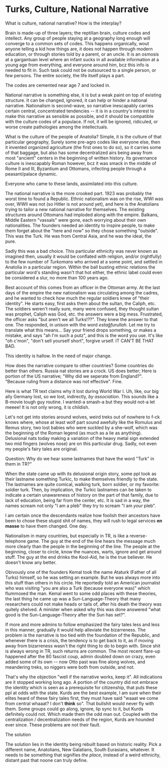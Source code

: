 # Turks, Culture, National Narrative

What is culture, national narrative? How is the interplay?

Brain is made-up of three layers; the reptilian brain, culture codes
and intellect. Any group of people staying at a geography long enough
will converge to a common sets of codes. This happens organically,
wout anyone telling a kid how things are, it does not happen through
modern education, or through stories told by a parent, or an uncle. It
is an osmosis at a gargantuan level where an infant sucks in all
available information at a young age from everything, and everyone
around him, bcz this info is needed to fit in. Such task could not be
outsourced to a single person, or few persons. The entire society, the
life itself plays a part.

The codes are cemented near age 7 and locked in.

National narrative is something else, it is but a weak paint on top of
existing structure. It can be changed, ignored, it can help or hinder
a national narrative. Nationalism is second-wave, so narrative
inescapably carries certain central, concentrated tendencies -- it is
in a country's interest to make this narrative as sensible as
possible, and it should be compatible with the culture codes of a
populace. If not, it will be ignored, ridiculed, or worse create
pathologies among the intellectuals.

What is the culture of the people of Anatolia? Simple, it is the
culture of that particular geography, Surely some pre-agro codes like
everyone else, then it invented organized agriculture (the first ones
to do so), so it carries some of that baggage, but also has some
decentralized airs being away from most "ancient" centers in the
beginning of written history. Its governance culture is inescapably
Roman however, bcz it was smack in the middle of Rome II and III,
Byzantium and Ottomans, infecting people through a peasant/palace
dynamic.

Everyone who came to these lands, assimilated into this culture. 

The national narrative is the more crooked part. 1923 was probably the
worst time to found a Republic. Ethnic nationalism was on the rise,
WWI was over, WWII was not (so Hitler is not around yet), and here is
the Anatolians trying to tailor a new national narrative for
themselves. The existing structures around Ottomans had imploded along
with the empire. Balkans, Middle Eastern "vassals" were gone, each
worrying about their own nationalities. The founders needed an
identity to inspire people, to make them forget about the "here and
now" so they chose something "outside". This was the Turk. He was from
Central Asia, and he was the ideal, the pure.

Sadly this was a bad choice. This particular ethnicity was never known
as imagined then, usually it would be conflated with religion, and/or
(rightfully) to the few number of *Turkomans* who arrived at a some
point, and settled in Anatolia in a particular region. Within the ball
busting ethnic relations the particular word's standing wasn't that
hot either, the ethnic label could even be considered a slur, no more
than 100 years ago.

Best account of this comes from an officer in the Ottoman army. At the
last days of the empire the new nationalism was circulating among the
cadres, and he wanted to check how much the regular soldiers knew of
"their identity". He starts easy, first asks them about the sultan,
the Caliph, etc. The soldiers weren't really sure, many were confused,
they thought sultan was prophet, Caliph was God, etc.  the answers
were a big mess. Frustrated, the officer asks "but aren't we all
Turks!??". They knew the answer to that one. The responded, in unison
with the word *estağfurullah*. Let me try to translate what this
means... Say your friend drops something, or makes a mistake, and says
"ah I'm such a putz", and this is the word you use. It's like "oh
c'mon", "don't sell yourself short", forgive urself. IT CAN'T BE THAT
BAD.

This identity is hallow. In the need of major change.

How does the narrative compare to other countries? Some countries do
better than others. Russia nat stories are a crock. US does better;
Here is portion of the US narrative; "Why did we seperate from
England?". "Because ruling from a distance was not effective". Fine.

Here is what TR text claims why it lost during World War I. Uh, like,
our big ally Germany lost, so we lost, indirectly, *by association*.
This sounds like a B-movie tough guy routine. I wanted-a smash-a but
they would not-a let meeee! It is not only wrong, it is childish. 

<a name='wolf'/>

Let's not get into stories around wolves, weird treks out of nowhere
to f-ck knows where, whose at least wolf part sound awefully like the
Romulus and Remus story, two lost babies who were suckled by a
she-wolf, which was the beginning of the Roman legend (as much as a
lie as anything). Delusional nats today making a variation of the
heavy metal sign extended two mid fingers (wolves nose) are on this
particular drug. Sadly, not even my people's fairy tales are original.

Question: Why do we hear some lastnames that have the word "Turk" in
them in TR?"

When the state came up with its delusional origin story, some ppl took
as their lastname something Turkic, to make themselves friendly to the
state. The lastnames are quite comical, walking turk, born soldier, or
my favorite: soldier turk. Then, by implication, the Turkic lastnames
can be taken to indicate a certain unawareness of history on the part
of that family, due to lack of education, being far from the center,
etc. It is sad in a way, the names scream not only "I am a pleb" they
try to scream "I am *your* pleb".

I am certain once the descendants realize how foolish their ancestors
have been to chose these stupid shit of names, they will rush to legal
services __en masse__ to have them changed. One day.

Nationalism in many countries, but especially in TR, is like a
reverse-telephone game. The guy at the end of the line hears the
message much more clearly than the people in the beginning of the
line. The people at the beginning, closer to circle, know the nuances,
warts, ignore and get around stuff. The guy at the end drinks the
Kool-Aid, he is the true believer. He doesn't know any better.

<a name='whyfix'/>

Obivously one of the founders Kemal took the name Ataturk (Father of
all Turks) himself, so he was setting an example. But he was always
more into this stuff than others in his circle. He reportedly told an
American journalist who was visiting "you are also a Turk (because
everyone was)" which flummoxed the man. Kemal went to some odd places
with these theories, the last thing he came up was a
Sun-Language-Theory that many researchers could not make heads or
tails of, after his death the theory was quitely shelved. A minister
when asked why this was done answered "what good is the
Sun-Language-Theory after the Sun has set?".

If more and more admins to follow emphasized the fairy tales less and
less in this manner, gradually it would help alleviate the
bizarreness. The problem is the narrative is too tied with the
foundation of the Republic, and whenever there is a crisis, the
tendency is to get back to it, as if moving away from bizarreness
wasn't the right thing to do to begin with. Since shit is always wrong
in TR, such returns are common. The most recent flare-up happened
after the 80 fascist coup, admin doubled down on crazy, even added
some of its own -- now Otto past was fine along wolves, and meandering
treks, so niggers were both from outside, and not.

That's why the objection "well if the narrative works, keep it". All
indications are it stopped working long ago. A portion of the country
did not embrace the identity which is seen as a prerequisite for
citizenship, that puts these ppl at odds with the state. Kurds are the
best example, I am sure when their elites heard of these fairy tales
first, they must have said "waaat we come from central whaaat? I don't
__think__ so". That bullshit would never fly with them. Some groups
could go along, ignore, lip sync to it, but Kurds definitely could
not. Which made them the odd man out. Coupled with the centralization
/ decentralization needs of the region, Kurds are hounded ever
since. These problems are not their fault.

The solution

The solution lies in the identity being rebuilt based on historic
reality. Pick a different name, Anatolians, New Galatians, South
Eurasians, whatever. It needs to be something that signifies *the
place*, instead of a weird ethnicity, distant past that noone can
truly define.

